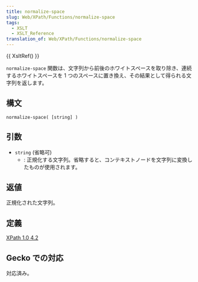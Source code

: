 ```yaml
---
title: normalize-space
slug: Web/XPath/Functions/normalize-space
tags:
  - XSLT
  - XSLT_Reference
translation_of: Web/XPath/Functions/normalize-space
---
```

{{ XsltRef() }}

`normalize-space` 関数は、文字列から前後のホワイトスペースを取り除き、連続するホワイトスペースを 1 つのスペースに置き換え、その結果として得られる文字列を返します。

## 構文

    normalize-space( [string] )

## 引数

- `string` (省略可)
  - : 正規化する文字列。省略すると、コンテキストノードを文字列に変換したものが使用されます。

## 返値

正規化された文字列。

## 定義

[XPath 1.0 4.2](https://www.w3.org/TR/xpath#function-normalize-space)

## Gecko での対応

対応済み。
